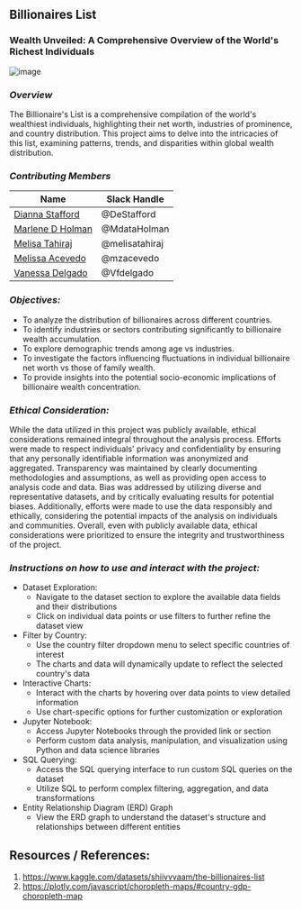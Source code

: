 ## Billionaires List 
### Wealth Unveiled: A Comprehensive Overview of the World's Richest Individuals

![image](https://github.com/melisatahiraj/project3_Billionaires_List/assets/147290574/d2f02a0b-19d0-4039-8637-62aacb0be8b9)

### *Overview*

The Billionaire's List is a comprehensive compilation of the world's wealthiest individuals, highlighting their net worth, industries of prominence, and country distribution. This project aims to delve into the intricacies of this list, examining patterns, trends, and disparities within global wealth distribution.

### *Contributing Members*

|Name     |  Slack Handle   | 
|---------|-----------------|
|[Dianna Stafford](https://github.com/DeStafford) |     @DeStafford    |
|[Marlene D Holman](https://github.com/MdataHolman) |     @MdataHolman    |
|[Melisa Tahiraj](https://github.com/melisatahiraj)|     @melisatahiraj        |
|[Melissa Acevedo](https://github.com/mzacevedo) |     @mzacevedo    |
|[Vanessa Delgado](https://github.com/Vfdelgado) |     @Vfdelgado    |


### *Objectives:*
* To analyze the distribution of billionaires across different countries.
* To identify industries or sectors contributing significantly to billionaire wealth accumulation.
* To explore demographic trends among age vs industries.
* To investigate the factors influencing fluctuations in individual billionaire net worth vs those of family wealth.
* To provide insights into the potential socio-economic implications of billionaire wealth concentration.

### *Ethical Consideration:*
While the data utilized in this project was publicly available, ethical considerations remained integral throughout the analysis process. Efforts were made to respect individuals' privacy and confidentiality by ensuring that any personally identifiable information was anonymized and aggregated. Transparency was maintained by clearly documenting methodologies and assumptions, as well as providing open access to analysis code and data. Bias was addressed by utilizing diverse and representative datasets, and by critically evaluating results for potential biases. Additionally, efforts were made to use the data responsibly and ethically, considering the potential impacts of the analysis on individuals and communities. Overall, even with publicly available data, ethical considerations were prioritized to ensure the integrity and trustworthiness of the project.

### *Instructions on how to use and interact with the project:*
* Dataset Exploration:
  * Navigate to the dataset section to explore the available data fields and their distributions
  * Click on individual data points or use filters to further refine the dataset view
* Filter by Country:
  * Use the country filter dropdown menu to select specific countries of interest
  * The charts and data will dynamically update to reflect the selected country's data
* Interactive Charts:
  * Interact with the charts by hovering over data points to view detailed information
  * Use chart-specific options for further customization or exploration
* Jupyter Notebook:
  * Access Jupyter Notebooks through the provided link or section
  * Perform custom data analysis, manipulation, and visualization using Python and data science libraries
* SQL Querying:
  * Access the SQL querying interface to run custom SQL queries on the dataset
  * Utilize SQL to perform complex filtering, aggregation, and data transformations
* Entity Relationship Diagram (ERD) Graph
  * View the ERD graph to understand the dataset's structure and relationships between different entities



## Resources / References:
1. https://www.kaggle.com/datasets/shiivvvaam/the-billionaires-list
2. https://plotly.com/javascript/choropleth-maps/#country-gdp-choropleth-map
